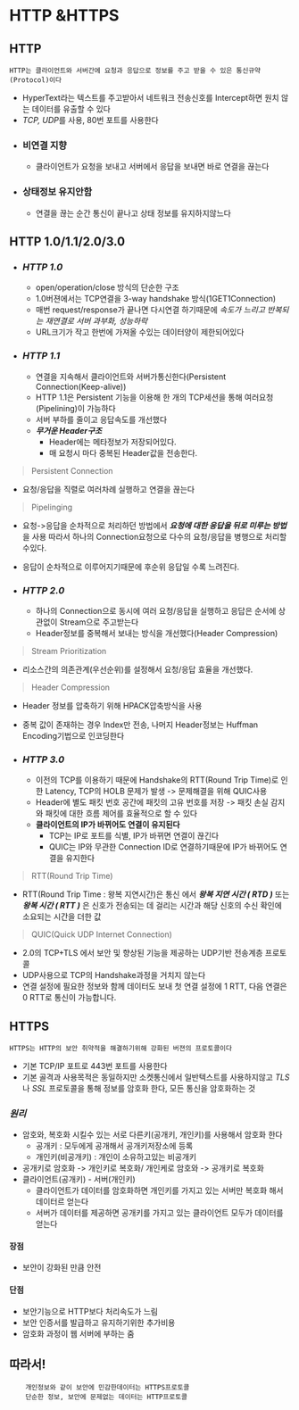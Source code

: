 # HTTP &HTTPS

## HTTP
    HTTP는 클라이언트와 서버간에 요청과 응답으로 정보를 주고 받을 수 있은 통신규약(Protocol)이다

- HyperText라는 텍스트를 주고받아서 네트워크 전송신호를 Intercept하면 원치 않는 데이터를 유출할 수 있다
- *TCP, UDP*를 사용, 80번 포트를 사용한다
- ### 비연결 지향
    - 클라이언트가 요청을 보내고 서버에서 응답을 보내면 바로 연결을 끊는다
- ### 상태정보 유지안함
    - 연결을 끊는 순간 통신이 끝나고 상태 정보를 유지하지않느다

## HTTP 1.0/1.1/2.0/3.0

- ### ***HTTP 1.0***
    -  open/operation/close 방식의 단순한 구조
    - 1.0버젼에서는 TCP연결을 3-way handshake 방식(1GET1Connection)
    - 매번 request/response가 끝나면 다시연결 하기때문에 *속도가 느리고 반복되는 재연결로 서버 과부화, 성능하락*
    - URL크기가 작고 한번에 가져올 수있는 데이터양이 제한되어있다

- ### ***HTTP 1.1***
    - 연결을 지속해서 클라이언트와 서버가통신한다(Persistent Connection(Keep-alive))
    - HTTP 1.1은 Persistent 기능을 이용해 한 개의 TCP세션을 통해 여러요청(Pipelining)이 가능하다
    - 서버 부하를 줄이고 응답속도를 개선했다
    - ***무거운 Header구조***
        - Header에는 메타정보가 저장되어있다.
        - 매 요청시 마다 중복된 Header값을 전송한다.
        
>Persistent Connection
    
- 요청/응답을 직렬로 여러차례 실행하고 연결을 끊는다

>Pipelinging

- 요청->응답을 순차적으로 처리하던 방법에서
***요청에 대한 응답을 뒤로 미루는 방법***을 사용 따라서 하나의 Connection요청으로 다수의 요청/응답을 병행으로 처리할 수있다.

- 응답이 순차적으로 이루어지기때문에 후순위 응답일 수록 느려진다.

- ### ***HTTP 2.0***
    - 하나의 Connection으로 동시에 여러 요청/응답을 실행하고 응답은 순서에 상관없이 Stream으로 주고받는다
    - Header정보를 중복해서 보내는 방식을 개선했다(Header Compression)
>Stream Prioritization

- 리소스간의 의존관계(우선순위)를 설정해서 요청/응답 효율을 개선했다.
>Header Compression
- Header 정보를 압축하기 위해 HPACK압축방식을 사용
- 중복 값이 존재하는 경우 Index만 전송, 나머지 Header정보는 Huffman Encoding기법으로 인코딩한다

- ### ***HTTP 3.0***
    - 이전의 TCP를 이용하기 때문에 Handshake의 RTT(Round Trip Time)로 인한 Latency, TCP의 HOLB 문제가 발생
-> 문제해결을 위해 QUIC사용
    - Header에 별도 패킷 번호 공간에 패킷의 고유 번호를 저장 -> 패킷 손실 감지와 패킷에 대한 흐름 제어를 효율적으로 할 수 있다
    - **클라이언트의 IP가 바뀌어도 연결이 유지된다**
        - TCP는 IP로 포트를 식별, IP가 바뀌면 연결이 끊긴다
        - QUIC는 IP와 무관한 Connection ID로 연결하기때문에 IP가 바뀌어도 연결을 유지한다

>RTT(Round Trip Time)
- RTT(Round Trip Time : 왕복 지연시간)은 통신 에서 ***왕복 지연 시간 ( RTD )*** 또는 ***왕복 시간 ( RTT )*** 은 신호가 전송되는 데 걸리는 시간과 해당 신호의 수신 확인에 소요되는 시간을 더한 값

>QUIC(Quick UDP Internet Connection)
- 2.0의 TCP+TLS 에서 보안 및 향상된 기능을 제공하는 UDP기반 전송계층 프로토콜
- UDP사용으로 TCP의 Handshake과정을 거치지 않는다
- 연결 설정에 필요한 정보와 함께 데이터도 보내 첫 연결 설정에 1 RTT, 다음 연결은 0 RTT로 통신이 가능합니다.




## HTTPS
    HTTPS는 HTTP의 보안 취약적을 해결하기위해 강화된 버젼의 프로토콜이다

- 기본 TCP/IP 포트로 443번 포트를 사용한다
- 기본 골격과 사용목적은 동일하지만 소켓통신에서 일반텍스트를 사용하지않고 *TLS*나 *SSL* 프로토콜을 통해 정보를 암호화 한다, 모든 통신을 암호화하는 것

### *원리*
- 암호와, 복호화 시킬수 있는 서로 다른키(공개키, 개인키)를 사용해서 암호화 한다
    - 공개키 : 모두에게 공개해서 공개키저장소에 등록
    - 개인키(비공개키) : 개인이 소유하고있는 비공개키
- 공개키로 암호화 -> 개인키로 복호화/ 개인케로 암호와 -> 공개키로 복호화
- 클라이언트(공개키) - 서버(개인키)
    - 클라이언트가 데이터를 암호화하면 개인키를 가지고 있는 서버만 복호화 해서 데이터르 얻는다
    - 서버가 데이터를 제공하면 공개키를 가지고 있는 클라이언트 모두가 데이터를 얻는다


#### 장점
- 보안이 강화된 만큼 안전
#### 단점
- 보안기능으로 HTTP보다 처리속도가 느림
- 보안 인증서를 발급하고 유지하기위한 추가비용
- 암호화 과정이 웹 서버에 부하는 줌

## 따라서!
        개인정보와 같이 보안에 민감한데이터는 HTTPS프로토콜
        단순한 정보, 보안에 문제없는 데이터는 HTTP프로토콜

